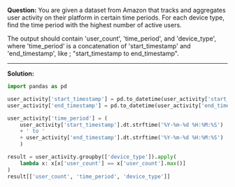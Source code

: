 **Question:**
You are given a dataset from Amazon that tracks and aggregates user activity on their platform in certain time periods. For each device type, find the time period with the highest number of active users.

The output should contain 'user_count', 'time_period', and 'device_type', where 'time_period' is a concatenation of 'start_timestamp' and 'end_timestamp', like ; "start_timestamp to end_timestamp".

---
**Solution:**
```python
import pandas as pd

user_activity['start_timestamp'] = pd.to_datetime(user_activity['start_timestamp'])
user_activity['end_timestamp'] = pd.to_datetime(user_activity['end_timestamp'])

user_activity['time_period'] = (
    user_activity['start_timestamp'].dt.strftime('%Y-%m-%d %H:%M:%S')
    + ' to '
    + user_activity['end_timestamp'].dt.strftime('%Y-%m-%d %H:%M:%S')
    )

result = user_activity.groupby(['device_type']).apply(
    lambda x: x[x['user_count'] == x['user_count'].max()]
)
result[['user_count', 'time_period', 'device_type']]
```